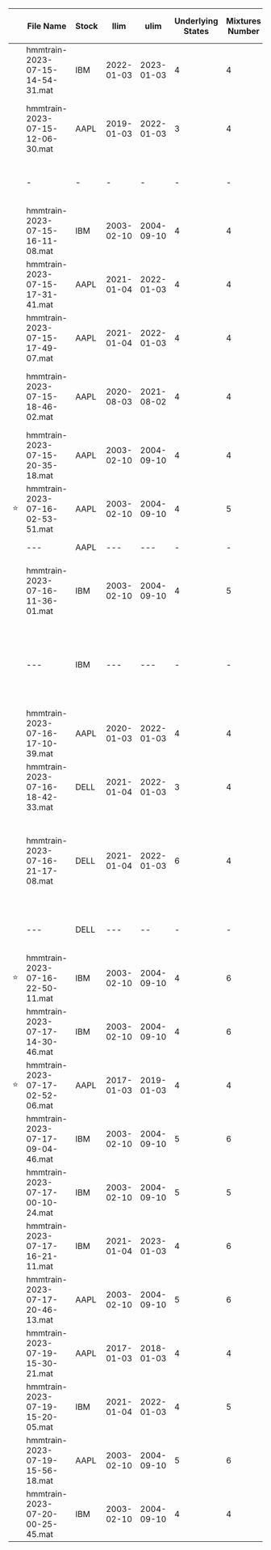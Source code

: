 <!---## Sintesi train
| Nome file | Azione | llim | ulim | underlyingStates | mixturesNumber | latency | Dynamic Edges |inizio predizione | prediction length | % predizioni | DPA | MAPE | note |
|---|---|---|---|---|---|---|---|---|---|---|---|---|---|
| hmmtrain-2023-07-07-00-14-40.mat | AAPL | 2022-01-03 | 2023-01-03 | 5 | 4 | 10 | 0 |2023-01-03| 101| 88%| 56% |1.52%| mi ricordavo fosse 100% prediction ma evidentemente mi sbagliavo...|
| hmmtrain-2023-07-07-11-12-06.mat | AAPL | 2020-07-15 | 2021-07-15 | 4 | 4 | 10 | 0 ||||| 1.39%| Length 491, 72.10% valide|
| hmmtrain-2023-07-07-01-16-35.mat | AAPL | 2020-01-03 | 2022-01-03 | 4 | 4 | 10 | 0 | 2022-01-03 |101|64%|49%|1.89%|Fa schifo|
|hmmtrain-2023-07-08-11-08-54.mat| AAPL | 2020-07-15 | 2021-07-15 | 5| 4| 10| 0 | 2022-01-03|101|53.48%|58.49%|1.89%|non converge|
|hmmtrain-2023-07-08-20-54-54.mat| AAPL | 2020-04-01|2021-04-01|4|4|10| 0 |2022-01-03|360|65.14%|53.51%|1.86%| da qui in poi le formule sono corrette|
|hmmtrain-2023-07-09-12-42-29.mat| AAPL |2018-04-02|2021-04-01|4|2|10| 0 |2022-01-03|350|80%|57.86%|1.69|finestra che va di 10 in 10 con orizzonte di 3 anni
|-|-|-|-|-|-|-|-|2023-01-03|101|88.12%|60.67%|1.12%|stesso modello predizioni diverse
|hmmtrain-2023-07-10-18-58-44.mat| AAPL |2017-01-03|2018-01-02|4|4|10| 0 |2023-01-03|101|59.41%|39.00%|0.89%|risultato molto buono, è stato addestrato nel bull market degli anni prima del covid e testato dal 2023 in poi. Non è andato a convergenza!
|hmmtrain-2023-07-12-10-50-11.mat| AAPL |2017-01-03|2018-01-02|4|4|10| 0 |2023-01-03|101|59.41%|5.00%|0.95%|Per qualche motivo è andato malissimo
|hmmtrain-2023-07-12-13-47-04.mat| AAPL |2020-01-03|2022-01-03|4|4|5| 0 |2023-01-03|101|92.08%|58.06%|1.22%|Ottimi risultati ma rendimento simulazione un pò scadente
|hmmtrain-2023-07-12-15-01-17.mat| AAPL |2020-04-02|2022-04-01|4|4|10| 0 |2023-01-03|101|50.50%|62.75%|1.20%|50% delle previsioni non mi piace|
|hmmtrain-2023-07-13-21-00-52.mat|DELL|2021-01-04|2022-01-03|4|4|10|1|2022-04-08|300|51.00%|53.59%|1.45%|:\( |
|hmmtrain-2023-07-13-22-14-14.mat|AAPL|2021-01-04|2022-01-03|4|4|10|0|2022-04-08|300|54.33%|25.77%|1.23%| % corrette pessima ma mape basso, l'investimento fa rendimento 0 a causa dei tantissimi errori
|hmmtrain-2023-07-14-00-34-47.mat|IBM|2021-01-04|2022-01-03|4|4|10|1|2022-04-08|300|91.00%|49.08%|1.08%|peccato
|hmmtrain-2023-07-14-11-17-54.mat|DELL|2021-04-01|2022-04-01|4|4|10|1|2023-01-03|101|59.41%|53.33%|1.49%| simulazione investimento non buona BASTA CON DELL PER ME
|hmmtrain-2023-07-14-13-32-34.mat|AAPL|2020-04-01|2020-10-01|4|4|10|0|2023-01-03|120|50.83%|68.85%|1.26%|
|hmmtrain-2023-07-14-14-32-00.mat|IBM|2020-01-03|2022-01-03|4|4|10|1|2023-01-03|130|100.00%|51.54%|0.86%|compra sempre :(
|hmmtrain-2023-07-14-17-53-07.mat|IBM|2003-02-10|2004-09-10|4|4|10|1|2004-10-13|100|100.00%|62.00%|0.68%|TRAIN PAPER IBM - ma compra sempre sto deficiente - dynamic edges scemo
|hmmtrain-2023-07-14-18-21-31.mat|AAPL|2019-01-03|2022-01-03|4|4|10|1|2023-01-03|101|86.14%|41.38%|0.93%| 
|hmmtrain-2023-07-14-21-59-54.mat|AAPL|2017-01-03|2018-01-02|4|4|10|1|2023-01-03|101|89.11%|70.00%|0.90%|
--->

<!--
## Nuova versione
| Nome file | Azione | llim | ulim | underlyingStates | mixturesNumber | latency |shift window by one| Dynamic Edges |inizio predizione | prediction length | % predizioni | DPA | MAPE | note |
|---|---|---|---|---|---|---|---|---|---|---|---|---|---|---|
|hmmtrain-2023-07-15-14-54-31.mat|IBM |2022-01-03|2023-01-03|4|4|10|-|1|2023-01-03|131|61.83%|40.74%|1.18%| non mi piace ma compra e vende coerentemente con le previsioni 
|hmmtrain-2023-07-15-12-06-30.mat|AAPL|2019-01-03|2022-01-03|3|4|10|-|0|2023-01-03|124|79.03%|45.92%|1.08%|basse predizioni corrette ma buon MAPE
|hmmtrain-2023-07-15-16-11-08.mat|IBM |2003-02-10|2004-09-10|4|4|10|-|1|2004-10-13|70 |94.29%|54.55%|0.77%| TRAIN PAPER IBM (4 mixtures)
|hmmtrain-2023-07-15-17-31-41.mat|AAPL|2021-01-04|2022-01-03|4|4|5 |-|0|2023-01-03|124|79.03%|53.06%|1.05%|Buon MAPE, dobbiamo alzare il DPA
|hmmtrain-2023-07-15-17-49-07.mat|AAPL|2021-01-04|2022-01-03|4|4|10|1|1|2023-01-03|124|45.97%|49.12%|1.21%|stessa train di prima ma con una finestra di 10, il risultato è leggermente peggiore
|hmmtrain-2023-07-15-18-46-02.mat|AAPL|2020-08-03|2021-08-02|4|4|5 |1|1|2022-01-03|375|32.80%|53.66%|1.37%|la simulazione di investimento dal 2022 guadagna quanto aapl ma con un "rischio" molto più basso
|hmmtrain-2023-07-15-20-35-18.mat|AAPL|2003-02-10|2004-09-10|4|4|10|1|1|2004-10-13|70 |70.00%|40.82%|1.78%|TRAIN PAPER AAPL (4 mixtures)
|hmmtrain-2023-07-16-02-53-51.mat|AAPL|2003-02-10|2004-09-10|4|5|10|1|1|2004-10-13|70 |70.00%|63.27%|1.73%|train paper AAPL (5 mixtures) - siamo ricchi forse
|--- |AAPL|---|---|-|-|-|-|-|2004-09-13|92|77.17%|61.97%|1.64%|test con un mese in più
|hmmtrain-2023-07-16-11-36-01.mat|IBM |2003-02-10|2004-09-10|4|5|10|1|1|2004-10-13|70|94.29%|57.58%|0.82%|Ottimi risultati per il paper, grafico a candele non bellissimo ma sovraperformiamo IBM
|--- |IBM |---|---|-|-|-|-|-|2004-09-13|92|95.65%|56.82%|0.74%|risultati migliori dei precedenti con un mese in più. Comunque leggermente peggiore del paper di riferimento (0.6%)
|hmmtrain-2023-07-16-17-10-39.mat|AAPL|2020-01-03|2022-01-03|4|4|10|1|1|2023-01-03|124|87.90%|36.70%|1.02%|368 iterations, shiftWindby1 =1
|hmmtrain-2023-07-16-18-42-33.mat|DELL|2021-01-04|2022-01-03|3|4|10|1|1|2023-01-03|130|53.85%|28.57%|1.70%| Pessima, l'ho fatta con 3 per vedere che effetto ha la diminuzione del numero di stati
|hmmtrain-2023-07-16-21-17-08.mat|DELL|2021-01-04|2022-01-03|6|4|10|1|1|2023-01-03|130|48.46%|60.32%|1.45%| Migliorata con 6 stati, buono per le derivate corrette ma MAPE alto, l'investimento fa un 20% sottoperformando un pò DELL 
|hmmtrain-2023-07-16-22-50-11.mat|IBM |2003-02-10|2004-09-10|4|6|10|1|1|2004-09-13|92|95.65%|60.23%|0.68%|OTTIMA IBM sovraperformiamo di molto, non è andata a convergenza!
|hmmtrain-2023-07-17-02-52-06.mat|AAPL|2017-01-03|2019-01-03|4|4|10|1|0|2023-01-03|124|85.48%|40.57%|1.01%| ha un DPA bassissimo 
|hmmtrain-2023-07-17-09-04-46.mat|IBM |2003-02-10|2004-09-10|5|6|10|1|1|2004-09-13|92|95.65%|44.32%|0.96%| converged=0
|hmmtrain-2023-07-17-00-10-24.mat|IBM |2003-02-10|2004-09-10|5|5|10|1|1|2004-09-13|92|95.65%|51.14%|0.73%|i dati sembrerebbero buoni, ma di fatto abbiamo perso un sacco di soldi
-->

|| File Name | Stock | llim | ulim | Underlying States | Mixtures Number | Latency | Shift Window by One | Dynamic Edges | Prediction Start | Prediction Length | % Predictions | DPA | MAPE | Note |
|---|---------------------------------|-------|------------|------------|-------------------|-----------------|---------|----------------------|--------------|------------------|-------------------|---------------|-------|--------|-----------------------------------------------------------------------------------------------------------|
|| hmmtrain-2023-07-15-14-54-31.mat | IBM | 2022-01-03 | 2023-01-03 | 4 | 4 | 10 | - | 1 | 2023-01-03 | 131 | 61.83% | 40.74% | 1.18% | I don't like it, but it buys and sells consistently with the predictions |
|| hmmtrain-2023-07-15-12-06-30.mat | AAPL | 2019-01-03 | 2022-01-03 | 3 | 4 | 10 | - | 0 | 2023-01-03 | 124 | 79.03% | 45.92% | 1.08% | Low correct predictions, but good MAPE (Mean Absolute Percentage Error) |
||-|-|-|-|-|-|-|-|-|2022-01-03|375|58.40%|50.23%|1.35%|worse MAPE on longer prediction, stil accettable
|| hmmtrain-2023-07-15-16-11-08.mat | IBM | 2003-02-10 | 2004-09-10 | 4 | 4 | 10 | - | 1 | 2004-10-13 | 70 | 94.29% | 54.55% | 0.77% | IBM, dates from paper (4 mixtures) |
|| hmmtrain-2023-07-15-17-31-41.mat | AAPL | 2021-01-04 | 2022-01-03 | 4 | 4 | 5 | - | 0 | 2023-01-03 | 124 | 79.03% | 53.06% | 1.05% | Good MAPE, but we need to increase the DPA |
|| hmmtrain-2023-07-15-17-49-07.mat | AAPL | 2021-01-04 | 2022-01-03 | 4 | 4 | 10 | 1 | 1 | 2023-01-03 | 124 | 45.97% | 49.12% | 1.21% | Same training as before but with a window of 10, the result is slightly worse |
|| hmmtrain-2023-07-15-18-46-02.mat | AAPL | 2020-08-03 | 2021-08-02 | 4 | 4 | 5 | 1 | 1 | 2022-01-03 | 375 | 32.80% | 53.66% | 1.37% | The investment simulation from 2022 gains as much as AAPL but with much lower "risk" |
|| hmmtrain-2023-07-15-20-35-18.mat | AAPL | 2003-02-10 | 2004-09-10 | 4 | 4 | 10 | 1 | 1 | 2004-10-13 | 70 | 70.00% | 40.82% | 1.78% | AAPL, dates from paper (4 mixtures) |
|&#11088;| hmmtrain-2023-07-16-02-53-51.mat | AAPL | 2003-02-10 | 2004-09-10 | 4 | 5 | 10 | 1 | 1 | 2004-10-13 | 70 | 70.00% | 63.27% | 1.73% | AAPL, dates from paper (5 mixtures) - we are rich, maybe |
|| --- | AAPL | --- | --- | - | - | - | - | - | 2004-09-13 | 92 | 77.17% | 61.97% | 1.64% | Test with one more month |
|| hmmtrain-2023-07-16-11-36-01.mat | IBM | 2003-02-10 | 2004-09-10 | 4 | 5 | 10 | 1 | 1 | 2004-10-13 | 70 | 94.29% | 57.58% | 0.82% | Excellent results for the paper, the candle chart is not very nice, but we outperform IBM |
|| --- | IBM | --- | --- | - | - | - | - | - | 2004-09-13 | 92 | 95.65% | 56.82% | 0.74% | Better results than previous with one more month. However, slightly worse than the reference paper (0.6%) |
|| hmmtrain-2023-07-16-17-10-39.mat | AAPL | 2020-01-03 | 2022-01-03 | 4 | 4 | 10 | 1 | 1 | 2023-01-03 | 124 | 87.90% | 36.70% | 1.02% | 368 iterations, shiftWindby1 =1 |
|| hmmtrain-2023-07-16-18-42-33.mat | DELL | 2021-01-04 | 2022-01-03 | 3 | 4 | 10 | 1 | 1 | 2023-01-03 | 130 | 53.85% | 28.57% | 1.70% | Terrible, I did it with 3 to see the effect of reducing the number of states |
|| hmmtrain-2023-07-16-21-17-08.mat | DELL | 2021-01-04 | 2022-01-03 | 6 | 4 | 10 | 1 | 1 | 2023-01-03 | 130 | 48.46% | 60.32% | 1.45% | Improved with 6 states, good for correct derivatives but high MAPE, the investment is 20% underperforming DELL |
|| --- |DELL| --- | -- | - | - | - | - | - |2022-01-03|381|37.01%|53.19%|1.59%| worse MAPE and DPA values, but DELL is outperformed
|&#11088;| hmmtrain-2023-07-16-22-50-11.mat | IBM | 2003-02-10 | 2004-09-10 | 4 | 6 | 10 | 1 | 1 | 2004-09-13 | 92 | 95.65% | 60.23% | 0.68% | EXCELLENT IBM, we outperform by a lot, it did not converge! |
|| hmmtrain-2023-07-17-14-30-46.mat |IBM |2003-02-10 |2004-09-10 | 4 | 6 |10 |1 |1 | 2004-09-13 | 92 | 95.65% | 59.09% | 0.68% | Continued last training until convergence. No particular improvement|
|&#11088;| hmmtrain-2023-07-17-02-52-06.mat | AAPL | 2017-01-03 | 2019-01-03 | 4 | 4 | 10 | 1 | 0 | 2023-01-03 | 124 | 85.48% | 40.57% | 1.01% | It has a very low DPA |
|| hmmtrain-2023-07-17-09-04-46.mat | IBM | 2003-02-10 | 2004-09-10 | 5 | 6 | 10 | 1 | 1 | 2004-09-13 | 92 | 95.65% | 44.32% | 0.96% | Convergence did not happen |
|| hmmtrain-2023-07-17-00-10-24.mat | IBM | 2003-02-10 | 2004-09-10 | 5 | 5 | 10 | 1 | 1 | 2004-09-13 | 92 | 95.65% | 51.14% | 0.73% | The data seems good, but in reality, we lost a lot of money |
|| hmmtrain-2023-07-17-16-21-11.mat|IBM|2021-01-04|2023-01-03|4|6|10|1|1|2023-01-04|130|84.62%|52.73%|0.88%| |
|| hmmtrain-2023-07-17-20-46-13.mat|AAPL|2003-02-10|2004-09-10|5|6|10|1|1|2004-09-13|92|77.17%|54.93%|1.54%| no convergence
||hmmtrain-2023-07-19-15-30-21.mat|AAPL|2017-01-03|2018-01-03|4|4|10|1|1|2023-01-03|124|50.00%|35.48%|0.82%|converged after 440 iter
||hmmtrain-2023-07-19-15-20-05.mat|IBM|2021-01-04|2022-01-03|4|5|10|1|0|2023-01-03|131|84.73%|32.43%|0.94%| bad data, good simulation in Feb/Jun 
||hmmtrain-2023-07-19-15-56-18.mat|AAPL|2003-02-10|2004-09-10|5|6|10|1|1|2004-09-13|92|77.17%|52.11%|1.50%| stopped after 500 iter
||hmmtrain-2023-07-20-00-25-45.mat|IBM|2003-02-10|2004-09-10|4|4|10|1|0|2004-10-13|70|94.29%|21.21%|0.80%| Number of points=[ 100 10 10]